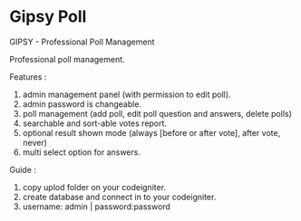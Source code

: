 Gipsy Poll
==========

GIPSY - Professional Poll Management

Professional poll management.

Features :
1. admin management panel (with permission to edit poll).
2. admin password is changeable.
3. poll management (add poll, edit poll question and answers, delete polls)
4. searchable and sort-able votes report.
5. optional result shown mode (always [before or after vote], after vote, never)
6. multi select option for answers.

Guide : 
1. copy uplod folder on your codeigniter.
2. create database and connect in to your codeigniter.
3. username: admin | password:password
